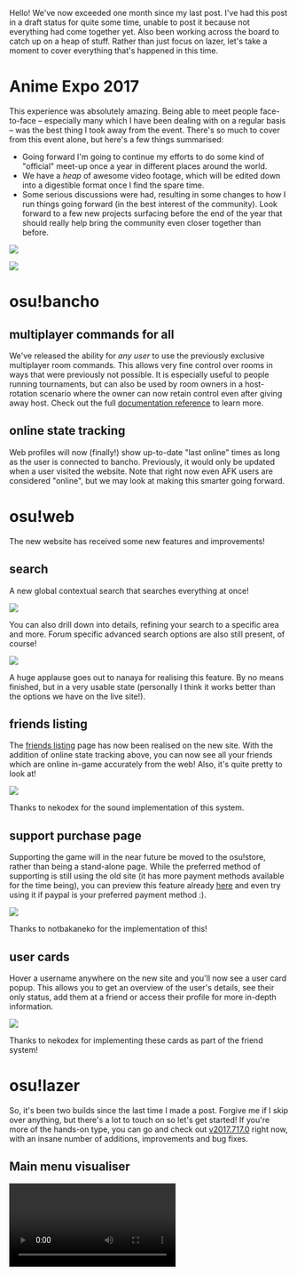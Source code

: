 Hello! We've now exceeded one month since my last post. I've had this post in a draft status for quite some time, unable to post it because not everything had come together yet. Also been working across the board to catch up on a heap of stuff. Rather than just focus on lazer, let's take a moment to cover everything that's happened in this time.

# Anime Expo 2017

This experience was absolutely amazing. Being able to meet people face-to-face – especially many which I have been dealing with on a regular basis – was the best thing I took away from the event. There's so much to cover from this event alone, but here's a few things summarised:

- Going forward I'm going to continue my efforts to do some kind of "official" meet-up once a year in different places around the world.
- We have a *heap* of awesome video footage, which will be edited down into a digestible format once I find the spare time.
- Some serious discussions were had, resulting in some changes to how I run things going forward (in the best interest of the community). Look forward to a few new projects surfacing before the end of the year that should really help bring the community even closer together than before.

![](https://puu.sh/wLM65/c69ada6168.jpg)

![](https://puu.sh/wLM6L/1e9371910b.jpg)

# osu!bancho

## multiplayer commands for all

We've released the ability for *any user* to use the previously exclusive multiplayer room commands. This allows very fine control over rooms in ways that were previously not possible. It is especially useful to people running tournaments, but can also be used by room owners in a host-rotation scenario where the owner can now retain control even after giving away host. Check out the full [documentation reference](https://osu.ppy.sh/help/wiki/Tournament_Management_Commands) to learn more.

## online state tracking

Web profiles will now (finally!) show up-to-date "last online" times as long as the user is connected to bancho. Previously, it would only be updated when a user visited the website. Note that right now even AFK users are considered "online", but we may look at making this smarter going forward.

# osu!web

The new website has received some new features and improvements!

## search

A new global contextual search that searches everything at once!

![](https://puu.sh/wLKPv/4fd9941860.png)

You can also drill down into details, refining your search to a specific area and more. Forum specific advanced search options are also still present, of course!

![](https://puu.sh/wLKQx/d43b8956b3.png)

A huge applause goes out to nanaya for realising this feature. By no means finished, but in a very usable state (personally I think it works better than the options we have on the live site!).

## friends listing

The [friends listing](https://osu.ppy.sh/home/friends) page has now been realised on the new site. With the addition of online state tracking above, you can now see all your friends which are online in-game accurately from the web! Also, it's quite pretty to look at!

![](https://puu.sh/wLL9M/c500ad473b.png)

Thanks to nekodex for the sound implementation of this system.

## support purchase page

Supporting the game will in the near future be moved to the osu!store, rather than being a stand-alone page. While the preferred method of supporting is still using the old site (it has more payment methods available for the time being), you can preview this feature already [here](https://osu.ppy.sh/store/product/208) and even try using it if paypal is your preferred payment method :).

![](https://puu.sh/wLLhI/98ad04bd41.png)

Thanks to notbakaneko for the implementation of this!

## user cards

Hover a username anywhere on the new site and you'll now see a user card popup. This allows you to get an overview of the user's details, see their only status, add them at a friend or access their profile for more in-depth information.

![](https://puu.sh/wLLmJ/58e72dee74.png)

Thanks to nekodex for implementing these cards as part of the friend system!

# osu!lazer

So, it's been two builds since the last time I made a post. Forgive me if I skip over anything, but there's a lot to touch on so let's get started! If you're more of the hands-on type, you can go and check out [v2017.717.0](https://github.com/ppy/osu/releases/tag/v2017.717.0) right now, with an insane number of additions, improvements and bug fixes.

## Main menu visualiser

<video src="//puu.sh/zPnp7/b20ec012ed.mp4" controls preload="metadata" />

## New UI sound effects

<video src="//puu.sh/zPnVh/cbd5f901f3.mp4" controls preload="metadata" />

This is still much of a WIP, so you'll still see some changes and additions going forward. Consider this a glimpse at what we are going to aim for in terms of sound effects

## In-game profiles

As part of a push to move everything to being accessible in-game, you can now access user profiles without being dumped out to a browser. Full stats are still a work-in-progress, but it should give you an idea of what you can expect in the near future!

<video src="//puu.sh/zPnVH/c61ea68769.mp4" controls preload="metadata" />

## Settings improvements

Redesigned the UX of the settings sidebar to feel better and avoid hiding the UI behind it. Now the whole settings menu expands, and the sidebar automatically contracts after selecting a section you wish to visit.

<video src="//puu.sh/zPnW7/107331d4eb.mp4" controls preload="metadata" />

## Lots, lots more

If you want to check out all the intricacies of lazer which have changed, please check the [full changelogs](https://github.com/ppy/osu/releases)! There's plenty more small changes, optimisations and fixes that deserve attention there. I just can't cover them all in this already-too-long post.

Thanks for reading until the end. Obviously posts this long won't be a regular thing and I'll do my best to return to normal programming from hereon out.